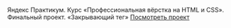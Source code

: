 Яндекс Практикум. Курс «Профессиональная вёрстка на HTML и CSS».
Финальный проект. «Закрывающий тег»
[Посмотреть проект](https://rasulovdonetsk.github.io/zakrivayuschiy-teg/)
